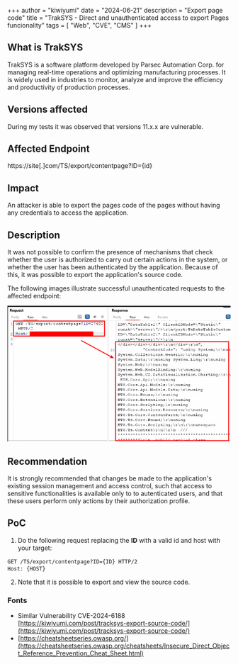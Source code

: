 +++
author = "kiwiyumi"
date = "2024-06-21"
description = "Export page code"
title = "TrakSYS - Direct and unauthenticated access to export Pages funcionality"
tags = [
    "Web",
    "CVE",
    "CMS"
]
+++

<!--more-->

## What is TrakSYS

TrakSYS is a software platform developed by Parsec Automation Corp. for managing real-time operations and optimizing manufacturing processes. It is widely used in industries to monitor, analyze and improve the efficiency and productivity of production processes.

## Versions affected

During my tests it was observed that versions 11.x.x are vulnerable.

## Affected Endpoint

https://site[.]com/TS/export/contentpage?ID={id}


## Impact

An attacker is able to export the pages code of the pages without having any credentials to access the application.


## Description

It was not possible to confirm the presence of mechanisms that check whether the user is authorized to carry out certain actions in the system, or whether the user has been authenticated by the application. Because of this, it was possible to export the application's source code.

The following images illustrate successful unauthenticated requests to the affected endpoint:

![](/assets/images/traksys-export-source-code/59bdc23d-92ed-4800-9cdc-728bc211086f.png)


## Recommendation

It is strongly recommended that changes be made to the application's existing session management and access control, such that access to sensitive functionalities is available only to to autenticated users, and that these users perform only actions by their authorization profile.

## PoC

1. Do the following request replacing the **ID** with a valid id and host with your target:

```http
GET /TS/export/contentpage?ID={ID} HTTP/2
Host: {HOST}

```

2. Note that it is possible to export and view the source code.

### Fonts

- Similar Vulnerability CVE-2024-6188 [https://kiwiyumi.com/post/tracksys-export-source-code/](https://kiwiyumi.com/post/tracksys-export-source-code/)
- [https://cheatsheetseries.owasp.org/](https://cheatsheetseries.owasp.org/cheatsheets/Insecure_Direct_Object_Reference_Prevention_Cheat_Sheet.html)